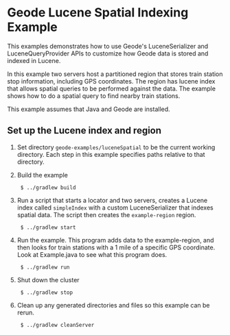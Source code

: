 <!--
Licensed to the Apache Software Foundation (ASF) under one or more
contributor license agreements.  See the NOTICE file distributed with
this work for additional information regarding copyright ownership.
The ASF licenses this file to You under the Apache License, Version 2.0
(the "License"); you may not use this file except in compliance with
the License.  You may obtain a copy of the License at

     http://www.apache.org/licenses/LICENSE-2.0

Unless required by applicable law or agreed to in writing, software
distributed under the License is distributed on an "AS IS" BASIS,
WITHOUT WARRANTIES OR CONDITIONS OF ANY KIND, either express or implied.
See the License for the specific language governing permissions and
limitations under the License.
-->

# Geode Lucene Spatial Indexing Example

This examples demonstrates how to use Geode's LuceneSerializer and LuceneQueryProvider APIs
to customize how Geode data is stored and indexed in Lucene.

In this example two servers host a partitioned region that stores train station stop information,
including GPS coordinates. The region has lucene index that allows spatial queries to be performed
against the data. The example shows how to do a spatial query to find nearby train stations.

This example assumes that Java and Geode are installed.

## Set up the Lucene index and region
1. Set directory ```geode-examples/luceneSpatial``` to be the
current working directory.
Each step in this example specifies paths relative to that directory.

2. Build the example

        $ ../gradlew build

3. Run a script that starts a locator and two servers, creates a Lucene index
called ```simpleIndex``` with a custom LuceneSerializer that indexes spatial data. The script
then creates the ```example-region``` region.

        $ ../gradlew start

4. Run the example. This program adds data to the example-region, and then looks
for train stations with a 1 mile of a specific GPS coordinate. Look at Example.java to see
what this program does.


        $ ../gradlew run


5. Shut down the cluster

        $ ../gradlew stop

6. Clean up any generated directories and files so this example can be rerun.
    
        $ ../gradlew cleanServer

